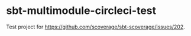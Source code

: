 # sbt-multimodule-circleci-test

Test project for https://github.com/scoverage/sbt-scoverage/issues/202.
